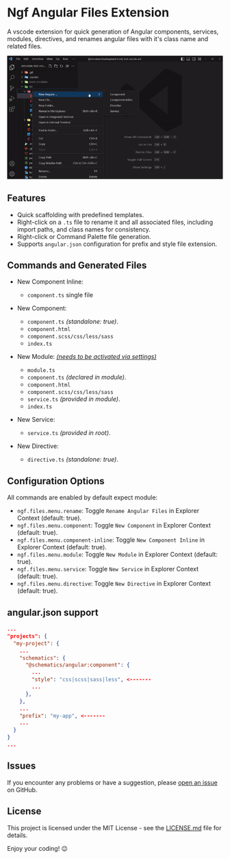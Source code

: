 # Ngf Angular Files Extension

A vscode extension for quick generation of Angular components, services, modules, directives, and renames angular files with it's class name and related files.

<p align="center">
  <img src="https://raw.githubusercontent.com/ferhado/ferhado-angular-files/main/assets/ngf-angular-files-vsce-ext2.gif" alt="Description of GIF">
</p>

## Features

- Quick scaffolding with predefined templates.
- Right-click on a `.ts` file to rename it and all associated files, including import paths, and class names for consistency.
- Right-click or Command Palette file generation.
- Supports `angular.json` configuration for prefix and style file extension.

## Commands and Generated Files

- New Component Inline:

  - `component.ts` single file

- New Component:

  - `component.ts` _(standalone: true)_.
  - `component.html`
  - `component.scss/css/less/sass`
  - `index.ts`

- New Module: [_(needs to be activated via settings)_](#module-settings)

  - `module.ts`
  - `component.ts` _(declared in module)_.
  - `component.html`
  - `component.scss/css/less/sass`
  - `service.ts` _(provided in module)_.
  - `index.ts`

- New Service:

  - `service.ts` _(provided in root)_.

- New Directive:
  - `directive.ts` _(standalone: true)_.

## Configuration Options

All commands are enabled by default expect module:<a id="module-settings"></a>

- `ngf.files.menu.rename`: Toggle `Rename Angular Files` in Explorer Context (default: true).
- `ngf.files.menu.component`: Toggle `New Component` in Explorer Context (default: true).
- `ngf.files.menu.component-inline`: Toggle `New Component Inline` in Explorer Context (default: true).
- `ngf.files.menu.module`: Toggle `New Module` in Explorer Context (default: true).
- `ngf.files.menu.service`: Toggle `New Service` in Explorer Context (default: true).
- `ngf.files.menu.directive`: Toggle `New Directive` in Explorer Context (default: true).

## angular.json support

```json
...
"projects": {
  "my-project": {
    ...
    "schematics": {
      "@schematics/angular:component": {
        ...
        "style": "css|scss|sass|less", <-------
        ...
      },
    },
    ...
    "prefix": "my-app", <-------
    ...
  }
}
...
```

## Issues

If you encounter any problems or have a suggestion, please [open an issue](https://github.com/ferhado/ferhado-angular-files/issues) on GitHub.

## License

This project is licensed under the MIT License - see the [LICENSE.md](LICENSE.md) file for details.

Enjoy your coding! 😉
